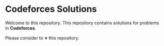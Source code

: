 # Codeforces Solutions

Welcome to this repository. This repository contains solutions for problems in **Codeforces**.

Please consider to **⭐** this repository.


